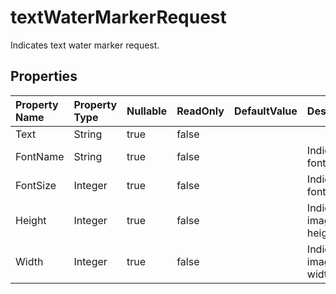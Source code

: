 # **textWaterMarkerRequest**

Indicates text water marker request. 

## **Properties**

| Property Name | Property Type | Nullable |  ReadOnly | DefaultValue | Description | 
| :- | :- | :- |:- |  :- | :- |
|Text|String|true|false |  ||
|FontName|String|true|false |  |Indicates font name.|
|FontSize|Integer|true|false |  |Indicates font size.|
|Height|Integer|true|false |  |Indicates image height.|
|Width|Integer|true|false |  |Indicates image width.|

